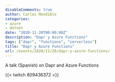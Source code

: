 ```yaml
---
disableComments: true
author: Carlos Mendible
categories:
- azure
- dotnet
date: "2020-11-20T00:00:00Z"
description: "Dapr y Azure Functions"
tags: ["dapr", "functions", "serverless"]
title: "Dapr y Azure Functions"
url: /events/2020/11/20/dapr-y-azure-functions/
---
```


A talk (Spanish) on Dapr and Azure Functions

{{< twitch 809436372 >}}